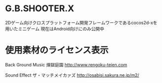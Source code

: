 G.B.SHOOTER.X
=============
2Dゲーム向けクロスプラットフォーム開発フレームワークであるcocos2d-xを用いたミニゲーム
現在はAndroid向けにのみ公開中

使用素材のライセンス表示
=============
Back Ground Music
煉獄庭園
http://www.rengoku-teien.com

Sound Effect
ザ・マッチメイカァズ
http://osabisi.sakura.ne.jp/m2/
